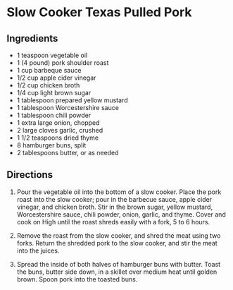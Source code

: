 # Slow Cooker Texas Pulled Pork #

## Ingredients ##

- 1 teaspoon vegetable oil
- 1 (4 pound) pork shoulder roast
- 1 cup barbeque sauce
- 1/2 cup apple cider vinegar
- 1/2 cup chicken broth
- 1/4 cup light brown sugar
- 1 tablespoon prepared yellow mustard
- 1 tablespoon Worcestershire sauce
- 1 tablespoon chili powder
- 1 extra large onion, chopped
- 2 large cloves garlic, crushed
- 1 1/2 teaspoons dried thyme
- 8 hamburger buns, split
- 2 tablespoons butter, or as needed

## Directions ##

1. Pour the vegetable oil into the bottom of a slow cooker. Place the pork roast into the slow cooker; pour in the barbecue sauce, apple cider vinegar, and chicken broth. Stir in the brown sugar, yellow mustard, Worcestershire sauce, chili powder, onion, garlic, and thyme. Cover and cook on High until the roast shreds easily with a fork, 5 to 6 hours.

2. Remove the roast from the slow cooker, and shred the meat using two forks. Return the shredded pork to the slow cooker, and stir the meat into the juices.

3. Spread the inside of both halves of hamburger buns with butter. Toast the buns, butter side down, in a skillet over medium heat until golden brown. Spoon pork into the toasted buns.
